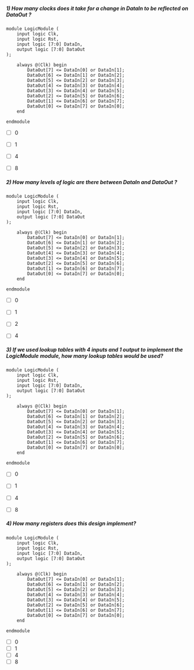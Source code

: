##### 1) How many clocks does it take for a change in DataIn to be reflected on DataOut ?
```
module LogicModule (
    input logic Clk,
    input logic Rst,
    input logic [7:0] DataIn,
    output logic [7:0] DataOut
);

    always @(Clk) begin
        DataOut[7] <= DataIn[0] or DataIn[1];
        DataOut[6] <= DataIn[1] or DataIn[2];
        DataOut[5] <= DataIn[2] or DataIn[3];
        DataOut[4] <= DataIn[3] or DataIn[4];
        DataOut[3] <= DataIn[4] or DataIn[5];
        DataOut[2] <= DataIn[5] or DataIn[6];
        DataOut[1] <= DataIn[6] or DataIn[7];
        DataOut[0] <= DataIn[7] or DataIn[0];
    end

endmodule
```

- [ ] 0
- [ ] 1
- [ ] 4
- [ ] 8


##### 2) How many levels of logic are there between DataIn and DataOut ?
```
module LogicModule (
    input logic Clk,
    input logic Rst,
    input logic [7:0] DataIn,
    output logic [7:0] DataOut
);

    always @(Clk) begin
        DataOut[7] <= DataIn[0] or DataIn[1];
        DataOut[6] <= DataIn[1] or DataIn[2];
        DataOut[5] <= DataIn[2] or DataIn[3];
        DataOut[4] <= DataIn[3] or DataIn[4];
        DataOut[3] <= DataIn[4] or DataIn[5];
        DataOut[2] <= DataIn[5] or DataIn[6];
        DataOut[1] <= DataIn[6] or DataIn[7];
        DataOut[0] <= DataIn[7] or DataIn[0];
    end

endmodule
```

- [ ] 0
- [ ] 1
- [ ] 2
- [ ] 4


##### 3) If we used lookup tables with 4 inputs and 1 output to implement the LogicModule module, how many lookup tables would be used?
```
module LogicModule (
    input logic Clk,
    input logic Rst,
    input logic [7:0] DataIn,
    output logic [7:0] DataOut
);

    always @(Clk) begin
        DataOut[7] <= DataIn[0] or DataIn[1];
        DataOut[6] <= DataIn[1] or DataIn[2];
        DataOut[5] <= DataIn[2] or DataIn[3];
        DataOut[4] <= DataIn[3] or DataIn[4];
        DataOut[3] <= DataIn[4] or DataIn[5];
        DataOut[2] <= DataIn[5] or DataIn[6];
        DataOut[1] <= DataIn[6] or DataIn[7];
        DataOut[0] <= DataIn[7] or DataIn[0];
    end

endmodule
```

- [ ] 0
- [ ] 1
- [ ] 4
- [ ] 8


##### 4) How many registers does this design implement?
```
module LogicModule (
    input logic Clk,
    input logic Rst,
    input logic [7:0] DataIn,
    output logic [7:0] DataOut
);

    always @(Clk) begin
        DataOut[7] <= DataIn[0] or DataIn[1];
        DataOut[6] <= DataIn[1] or DataIn[2];
        DataOut[5] <= DataIn[2] or DataIn[3];
        DataOut[4] <= DataIn[3] or DataIn[4];
        DataOut[3] <= DataIn[4] or DataIn[5];
        DataOut[2] <= DataIn[5] or DataIn[6];
        DataOut[1] <= DataIn[6] or DataIn[7];
        DataOut[0] <= DataIn[7] or DataIn[0];
    end

endmodule
```

- [ ] 0
- [ ] 1
- [ ] 4
- [ ] 8
